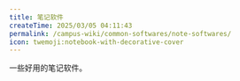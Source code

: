 ```yaml
---
title: 笔记软件
createTime: 2025/03/05 04:11:43
permalink: /campus-wiki/common-softwares/note-softwares/
icon: twemoji:notebook-with-decorative-cover
---
```


一些好用的笔记软件。